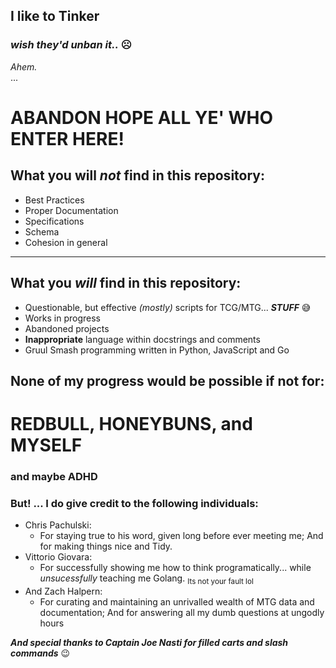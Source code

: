 ## I like to Tinker
### *wish they'd unban it..* ☹️
*Ahem.*  
...
# ABANDON HOPE ALL YE' WHO ENTER HERE!
## What you will ***not*** find in this repository:
  - Best Practices
  - Proper Documentation
  - Specifications
  - Schema
  - Cohesion in general
------------------------------
## What you ***will*** find in this repository:
  - Questionable, but effective *(mostly)* scripts for TCG/MTG... ***STUFF*** 😅
  - Works in progress
  - Abandoned projects
  - **Inappropriate** language within docstrings and comments
  - Gruul Smash programming written in Python, JavaScript and Go

## None of my progress would be possible if not for:
# REDBULL, HONEYBUNS, and MYSELF
### and maybe ADHD
### But! ... I do give credit to the following individuals:
 - Chris Pachulski:
     - For staying true to his word, given long before ever meeting me; And for making things nice and Tidy.
 - Vittorio Giovara:
     - For successfully showing me how to think programatically... while *unsucessfully* teaching me Golang. <sub>Its not your fault lol</sub>
 - And Zach Halpern:
     - For curating and maintaining an unrivalled wealth of MTG data and documentation; And for answering all my dumb questions at ungodly hours
  
***And special thanks to Captain Joe Nasti for filled carts and slash commands*** 😉
